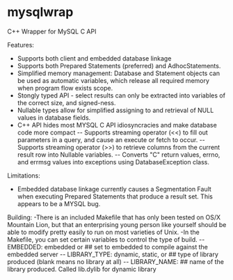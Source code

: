 mysqlwrap
=========

C++ Wrapper for MySQL C API

Features:
- Supports both client and embedded database linkage
- Supports both Prepared Statements (preferred) and AdhocStatements.
- Simplified memory management: Database and Statement objects can be used as automatic variables, which release all required memory when program flow exists scope.
- Stongly typed API - select results can only be extracted into variables of the correct size, and signed-ness.
- Nullable types allow for simplified assigning to and retrieval of NULL values in database fields.
- C++ API hides most MYSQL C API idiosyncracies and make database code more compact
-- Supports streaming operator (<<) to fill out parameters in a query, and cause an execute or fetch to occur.
-- Supports streaming operator (>>) to retrieve columns from the current result row into Nullable<T> variables.
-- Converts "C" return values, errno, and errmsg values into exceptions using DatabaseException class.


Limitations:
- Embedded database linkage currently causes a Segmentation Fault when executing Prepared Statements that produce a result set.  This appears to be a MYSQL bug.


Building:
-There is an included Makefile that has only been tested on OS/X Mountain Lion, but that an enterprising young person like yourself should be able to modify pretty easily to run on most varieties of Unix.
-In the Makefile, you can set certain variables to control the type of build.
-- EMBEDDED: embedded or <blank>       ## set to embedded to compile against the embedded server
-- LIBRARY_TYPE: dynamic, static, or <blank>     ## type of library produced (blank means no library at all)
-- LIBRARY_NAME: <name>      ## name of the library produced.  Called lib<name>.dylib for dynamic library
